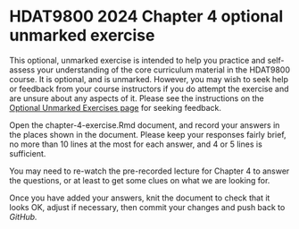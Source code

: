 # HDAT9800 2024 Chapter 4 optional unmarked exercise

This optional, unmarked exercise is intended to help you practice and self-assess your understanding of the core curriculum material in the HDAT9800 course. It is optional, and is unmarked. However, you may wish to seek help or feedback from your course instructors if you do attempt the exercise and are unsure about any aspects of it. Please see the instructions on the [Optional Unmarked Exercises page](https://hdat9800.cbdrh.med.unsw.edu.au/optional_unmarked_exercises.html) for seeking feedback.

Open the chapter-4-exercise.Rmd document, and record your answers in the places shown in the document. Please keep your responses fairly brief, no more than 10 lines at the most for each answer, and 4 or 5 lines is sufficient.

You may need to re-watch the pre-recorded lecture for Chapter 4 to answer the questions, or at least to get some clues on what we are looking for.

Once you have added your answers, knit the document to check that it looks OK, adjust if necessary, then commit your changes and push back to _GitHub._ 
